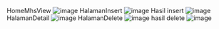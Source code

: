 HomeMhsView
![image](https://github.com/user-attachments/assets/7be7a397-d97c-4b92-a107-327d5ae67116)
HalamanInsert
![image](https://github.com/user-attachments/assets/e9186b89-24d3-4d2b-9cbb-e987e5fbeaa8)
Hasil insert
![image](https://github.com/user-attachments/assets/b7664e2f-d3c7-4bd9-b8c9-83ef287f609d)
HalamanDetail
![image](https://github.com/user-attachments/assets/c048ce6c-9d83-4378-b3be-41969c8c950b)
HalamanDelete
![image](https://github.com/user-attachments/assets/39dc9426-7766-4872-8867-e31f17e6614e)
hasil delete
![image](https://github.com/user-attachments/assets/0ad3194d-34c6-4774-9a99-137d6da9e66e)






